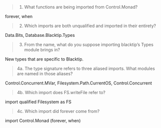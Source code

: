 >1. What functions are being imported from Control.Monad?

forever, when

>2. Which imports are both unqualified and imported in their entirety?

Data.Bits, Database.Blacktip.Types

>3. From the name, what do you suppose importing blacktip’s Types module brings in?

New types that are specific to Blacktip.

>4a. The type signature refers to three aliased imports. What modules are named in those aliases?

Control.Concurrent.MVar, Filesystem.Path.CurrentOS, Control.Concurrent

>4b. Which import does FS.writeFile refer to?

import qualified Filesystem as FS

>4c. Which import did forever come from?

import Control.Monad (forever, when)